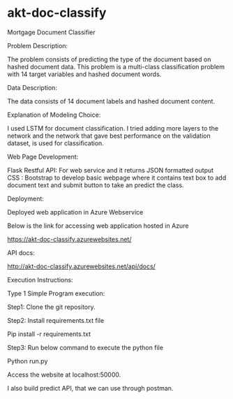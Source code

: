 # akt-doc-classify
Mortgage Document Classifier

Problem Description:

The problem consists of predicting the type of the document based on hashed document data. This problem is a multi-class classification problem with 14 target variables and hashed document words.

Data Description:

The data consists of 14 document labels and hashed document content.

Explanation of Modeling Choice:

I used LSTM for document classification. I tried adding more layers to the network and the network that gave best performance on the validation dataset, is used for classification. 

Web Page Development:

Flask 
Restful API: For web service and it returns JSON formatted output
CSS : Bootstrap to develop basic webpage where it contains text box to add document text and submit button to take an predict the class.

Deployment:

Deployed web application in Azure Webservice

Below is the link for accessing web application hosted in Azure

https://akt-doc-classify.azurewebsites.net/

API docs:

http://akt-doc-classify.azurewebsites.net/api/docs/

Execution Instructions:

Type 1 Simple Program execution:

Step1: Clone the git repository.

Step2: Install requirements.txt file

Pip install -r requirements.txt

Step3: Run below command to execute the python file

Python run.py

Access the website at localhost:50000.

I also build predict API, that we can use through postman.
